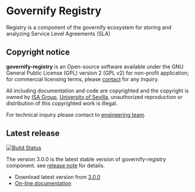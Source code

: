 # Governify Registry

Registry is a component of the governify ecosystem for storing and analyzing Service Level Agreements (SLA)

## Copyright notice

**governify-registry** is an Open-source software available under the GNU General Public License (GPL) version 2 (GPL v2) 
for non-profit application; for commercial licensing terms, please [contact](./extra/contact.md) for any inquiry.

All including documentation and code are copyrighted and the copyright is owned by [ISA Group](http://www.isa.us.es), 
[University of Sevilla](http://www.us.es), unauthorized reproduction or distribution of this copyrighted work is illegal.

For technical inquiry please contact to [engineering team](./extra/about.md).

## Latest release

[![Build Status](https://travis-ci.org/isa-group/governify-registry.svg?branch=master)](https://travis-ci.org/http://github.com/isa-group/governify-registry)

The version 3.0.0 is the latest stable version of governify-registry component.
see [release note](http://github.com/isa-group/governify-registry/releases/tag/3.0.0) for details.

- Download latest version from [3.0.0](http://github.com/isa-group/governify-registry/releases/tag/3.0.0)
- [On-line documentation](http://registry.governify.io)